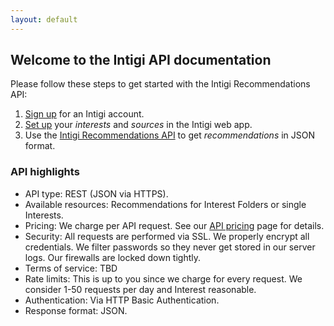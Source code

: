 ```yaml
---
layout: default
---
```


## Welcome to the Intigi API documentation

Please follow these steps to get started with the Intigi Recommendations API:

1. [Sign up](https://intigi.com/start) for an Intigi account.
2. [Set up](/how-to-set-up-interests-and-sources.html) your _interests_ and *sources* in the Intigi web app.
3. Use the [Intigi Recommendations API](/recommendations-api.html) to get _recommendations_ in JSON format.

### API highlights

* API type: REST (JSON via HTTPS).
* Available resources: Recommendations for Interest Folders or single Interests.
* Pricing: We charge per API request. See our [API pricing](https://intigi.com/api) page for details.
* Security: All requests are performed via SSL. We properly encrypt all credentials. We filter passwords so they never get stored in our server logs. Our firewalls are locked down tightly.
* Terms of service: TBD
* Rate limits: This is up to you since we charge for every request. We consider 1-50 requests per day and Interest reasonable.
* Authentication: Via HTTP Basic Authentication.
* Response format: JSON.
